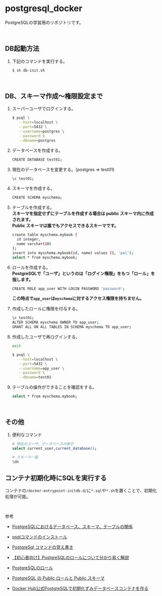 # postgresql_docker

PostgreSQLの学習用のリポジトリです。  

<br />

## DB起動方法
   1. 下記のコマンドを実行する。

      ```sh
      $ sh db-init.sh
      ```

<br />

## DB、スキーマ作成〜権限設定まで

1. スーパーユーザでログインする。  

   ```sh
   $ psql \
      --host=localhost \
      --port=5432 \
      --username=postgres \
      --password \
      --dbname=postgres
   ```
2. データベースを作成する。  
   ```sh
   CREATE DATABASE test01;
   ```

3. 現在のデータベースを変更する。(postgres => test01)  
   ```sh
   \c test01;
   ```

4. スキーマを作成する。  
   ```sh
   CREATE SCHEMA myschema;
   ```

5. テーブルを作成する。  
   <b>スキーマを指定せずにテーブルを作成する場合は public スキーマ内に作成されます。  
   Public スキーマは誰でもアクセスできるスキーマです。</b>
   ```sh
   create table myschema.mybook (
     id integer, 
     name varchar(10)
   );
   insert into myschema.mybook(id, name) values (1, 'pai');
   select * from myschema.mybook;
   ```

6. ロールを作成する。  
   <b>PostgreSQLで「ユーザ」というのは「ログイン権限」をもつ「ロール」を指します。</b>

   ```sh
   CREATE ROLE app_user WITH LOGIN PASSWORD 'password';
   ```
   <b>この時点で`app_user`は`myschema`に対するアクセス権限を持ちません。</b>

7. 作成したロールに権限を付与する。

   ```sh
   \c test01;
   ALTER SCHEMA myschema OWNER TO app_user;
   GRANT ALL ON ALL TABLES IN SCHEMA myschema TO app_user;
   ```

8. 作成したユーザで再ログインする。
   ```sh
   exit

   $ psql \
      --host=localhost \
      --port=5432 \
      --username=app_user \
      --password \
      --dbname=test01
   ```
9. テーブルの操作ができることを確認をする。
   ```sh
   select * from myschema.mybook;
   ```
<br />

## その他

1. 便利なコマンド
   ```sh
   # 現在のユーザ、データベースの表示
   select current_user,current_database();

   # スキーマ一覧
   \dn
   ```

## コンテナ初期化時にSQLを実行する

コンテナの`/docker-entrypoint-initdb.d/`に`*.sql`や`*.sh`を置くことで、初期化処理が可能。

<br />

参考

- [PostgreSQLにおけるデータベース、スキーマ、テーブルの関係](https://www.dbonline.jp/postgresql/schema/index1.html)

- [psqlコマンドのインストール](https://zenn.dev/hdmt/articles/80e12573ec3a9051624b)

- [PostgreSql コマンドの覚え書き](https://qiita.com/mm36/items/1801573a478cb2865242)

- [【初心者向け】PostgreSQLのロールについて分かり易く解説](https://eng-entrance.com/postgresql-role)

- [PostgreSQLのロール](https://qiita.com/nuko_yokohama/items/085b75ee4c0938936ab9)

- [PostgreSQL の Public ロールと Public スキーマ](https://www.se-from30.com/it/postgresql-role-and-schema/)

- [Docker Hub公式PostgreSQLで初期化ずみデータベースコンテナを作る](https://qiita.com/hirosemi/items/199a3c753130c12d52f1)
